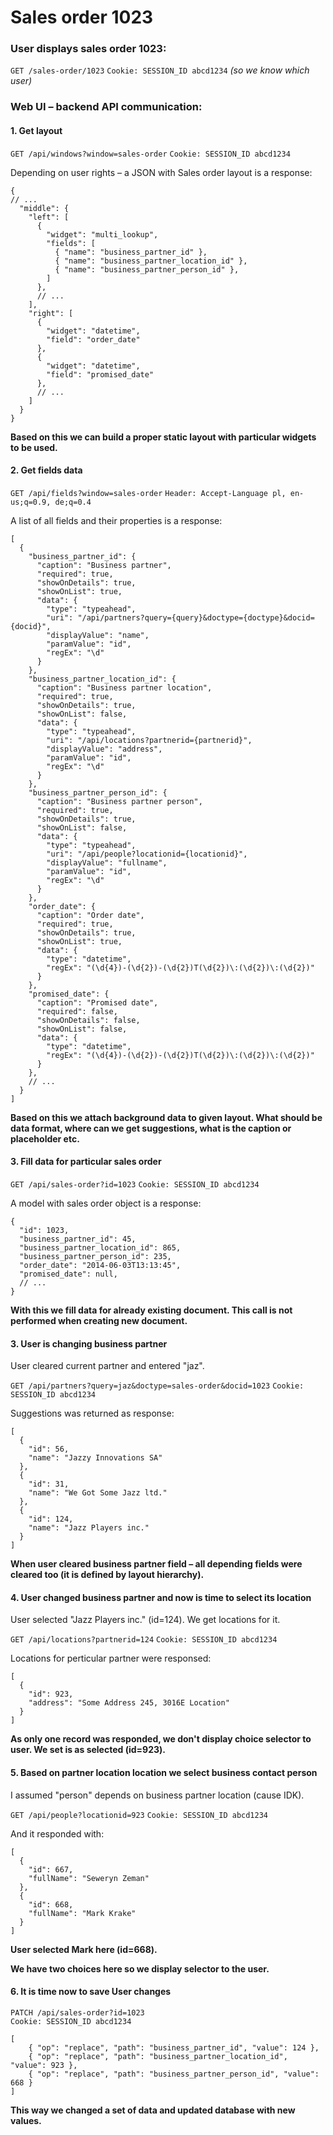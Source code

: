 # Sales order 1023

### User displays sales order 1023:

`GET /sales-order/1023`
`Cookie: SESSION_ID abcd1234` *(so we know which user)*

### Web UI – backend API communication:

#### 1. Get layout

`GET /api/windows?window=sales-order`
`Cookie: SESSION_ID abcd1234`

Depending on user rights – a JSON with Sales order layout is a response:
```
{
// ...
  "middle": {
    "left": [
      {
	    "widget": "multi_lookup",
	    "fields": [
	      { "name": "business_partner_id" },
	      { "name": "business_partner_location_id" },
	      { "name": "business_partner_person_id" },
	    ]
	  },
	  // ...
    ],
    "right": [
      {
        "widget": "datetime",
        "field": "order_date"
      },
      {
        "widget": "datetime",
        "field": "promised_date"
      },
      // ...
    ]
  }
}
```

**Based on this we can build a proper static layout with particular widgets to be used.**

#### 2. Get fields data

`GET /api/fields?window=sales-order`
`Header: Accept-Language pl, en-us;q=0.9, de;q=0.4`

A list of all fields and their properties is a response:
```
[
  {
    "business_partner_id": {
	  "caption": "Business partner",
	  "required": true,
	  "showOnDetails": true,
	  "showOnList": true,
	  "data": {
	    "type": "typeahead",
	    "uri": "/api/partners?query={query}&doctype={doctype}&docid={docid}",
	    "displayValue": "name",
	    "paramValue": "id",
	    "regEx": "\d"
	  }
    },
    "business_partner_location_id": {
	  "caption": "Business partner location",
	  "required": true,
	  "showOnDetails": true,
	  "showOnList": false,
	  "data": {
	    "type": "typeahead",
	    "uri": "/api/locations?partnerid={partnerid}",
	    "displayValue": "address",
	    "paramValue": "id",
	    "regEx": "\d"
	  }
    },
    "business_partner_person_id": {
	  "caption": "Business partner person",
	  "required": true,
	  "showOnDetails": true,
	  "showOnList": false,
	  "data": {
	    "type": "typeahead",
	    "uri": "/api/people?locationid={locationid}",
	    "displayValue": "fullname",
	    "paramValue": "id",
	    "regEx": "\d"
	  }
    },
    "order_date": {
      "caption": "Order date",
	  "required": true,
	  "showOnDetails": true,
	  "showOnList": true,
	  "data": {
	    "type": "datetime",
	    "regEx": "(\d{4})-(\d{2})-(\d{2})T(\d{2})\:(\d{2})\:(\d{2})"
	  }
    },
    "promised_date": {
      "caption": "Promised date",
	  "required": false,
	  "showOnDetails": false,
	  "showOnList": false,
	  "data": {
	    "type": "datetime",
	    "regEx": "(\d{4})-(\d{2})-(\d{2})T(\d{2})\:(\d{2})\:(\d{2})"
	  }
    },
    // ...
  }
]
```

**Based on this we attach background data to given layout. What should be data format, where can we get suggestions, what is the caption or placeholder etc.**

#### 3. Fill data for particular sales order

`GET /api/sales-order?id=1023`
`Cookie: SESSION_ID abcd1234`

A model with sales order object is a response:
```
{
  "id": 1023,
  "business_partner_id": 45,
  "business_partner_location_id": 865,
  "business_partner_person_id": 235,
  "order_date": "2014-06-03T13:13:45",
  "promised_date": null,
  // ...
}
```

**With this we fill data for already existing document. This call is not performed when creating new document.**

#### 3. User is changing business partner

User cleared current partner and entered "jaz".

`GET /api/partners?query=jaz&doctype=sales-order&docid=1023`
`Cookie: SESSION_ID abcd1234`

Suggestions was returned as response:

```
[
  {
    "id": 56,
    "name": "Jazzy Innovations SA"
  },
  {
    "id": 31,
    "name": "We Got Some Jazz ltd."
  },
  {
    "id": 124,
    "name": "Jazz Players inc."
  }
]
```

**When user cleared business partner field – all depending fields were cleared too (it is defined by layout hierarchy).**

#### 4. User changed business partner and now is time to select its location

User selected "Jazz Players inc." (id=124). We get locations for it.

`GET /api/locations?partnerid=124`
`Cookie: SESSION_ID abcd1234`

Locations for perticular partner were responsed:

```
[
  {
    "id": 923,
    "address": "Some Address 245, 3016E Location"
  }
]
```

**As only one record was responded, we don't display choice selector to user. We set is as selected (id=923).**

#### 5. Based on partner location location we select business contact person

I assumed "person" depends on business partner location (cause IDK).

`GET /api/people?locationid=923`
`Cookie: SESSION_ID abcd1234`

And it responded with:

```
[
  {
    "id": 667,
    "fullName": "Seweryn Zeman"
  },
  {
    "id": 668,
    "fullName": "Mark Krake"
  }
]
```

**User selected Mark here (id=668).**

**We have two choices here so we display selector to the user.**

#### 6. It is time now to save User changes

```
PATCH /api/sales-order?id=1023
Cookie: SESSION_ID abcd1234

[
    { "op": "replace", "path": "business_partner_id", "value": 124 },
    { "op": "replace", "path": "business_partner_location_id", "value": 923 },
    { "op": "replace", "path": "business_partner_person_id", "value": 668 }
]
```

**This way we changed a set of data and updated database with new values.**

